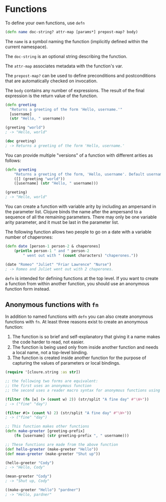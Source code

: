 # Functions

To define your own functions, use `defn`

```clj
(defn name doc-string? attr-map [params*] prepost-map? body)
```

The `name` is a symbol naming the function (implicitly defined within the current namespace).

The `doc-string` is an optional string describing the function.

The `attr-map` associates metadata with the function's var.

The `prepost-map?` can be used to define preconditions and postconditions that are automatically checked on invocation.

The `body` contains any number of expressions. The result of the final expression is the return value of the function.

```clj
(defn greeting
  "Returns a greeting of the form 'Hello, username.'"
  [username]
  (str "Hello, " username))

(greeting "world")
; -> "Hello, world"

(doc greeting)
; -> Returns a greeting of the form 'Hello, username.'
```

You can provide multiple "versions" of a function with different arities as follows:

```clj
(defn greeting
    "Returns a greeting of the form, 'Hello, username'. Default username is 'world'."
    ([] (greeting "world"))
    ([username] (str "Hello, " username)))

(greeting)
; -> "Hello, world"
```

You can create a function with variable arity by including an ampersand in the parameter list. Clojure binds the name after the ampersand to a sequence of all the remaining parameters. There may only be one variable arity parameter, and it must be last in the parameter list.

The following function allows two people to go on a date with a variable number of chaperones:

```clj
(defn date [person-1 person-2 & chaperones]
    (println person-1 " and " person-2
        " went out with " (count characters) "chaperones."))

(date "Romeo" "Juliet" "Friar Lawrence" "Nurse")
; -> Romeo and Juliet went out with 2 chaperones.
```

`defn` is intended for defining functions at the top level. If you want to create a function from within another function, you should use an anonymous function form instead.

## Anonymous functions with `fn`

In addition to named functions with `defn` you can also create anonymous functions with `fn`. At least three reasons exist to create an anonymous function:

1. The function is so brief and self-explanatory that giving it a name makes the code harder to read, not easier.
2. The function is being used only from inside another function and needs a local name, not a top-level binding.
3. The function is created inside another function for the purpose of capturing the values of parameters or local bindings.

```clj
(require '[cloure.string :as str])

;; the following two forms are equivalent:
;; the first uses an anonymous function
;; the second uses a reader macro syntax for anonymous functions using implicit parameter names.

(filter (fn [w] (> (count w) 2)) (str/split "A fine day" #"\W+"))
; -> ("fine" "day")

(filter #(> (count %) 2) (str/split "A fine day" #"\W+"))
; -> ("fine" "day")
```

```clj
;; This function makes other functions
(defn make-greeter [greeting-prefix]
    (fn [username] (str greeting-prefix ", " username)))

;; These functions are made from the above function
(def hello-greeter (make-greeter "Hello"))
(def mean-greeter (make-greeter "Shut up"))

(hello-greeter "Cody")
; -> "Hello, Cody"

(mean-greeter "Cody")
; -> "Shut up, Cody"

((make-greeter "Hello") "pardner")
; -> "Hello, pardner"
```
